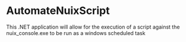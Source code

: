 # AutomateNuixScript
This .NET application will allow for the execution of a script against the nuix_console.exe to be run as a windows scheduled task
